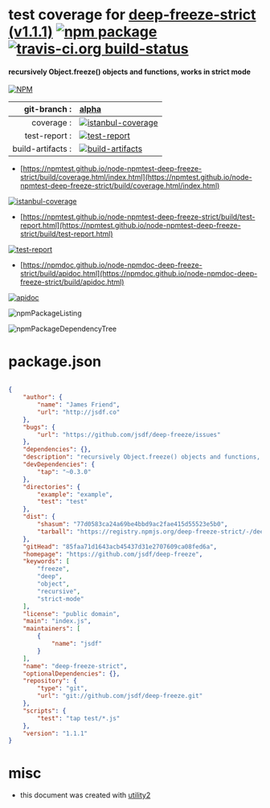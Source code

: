 # test coverage for  [deep-freeze-strict (v1.1.1)](https://github.com/jsdf/deep-freeze)  [![npm package](https://img.shields.io/npm/v/npmtest-deep-freeze-strict.svg?style=flat-square)](https://www.npmjs.org/package/npmtest-deep-freeze-strict) [![travis-ci.org build-status](https://api.travis-ci.org/npmtest/node-npmtest-deep-freeze-strict.svg)](https://travis-ci.org/npmtest/node-npmtest-deep-freeze-strict)
#### recursively Object.freeze() objects and functions, works in strict mode

[![NPM](https://nodei.co/npm/deep-freeze-strict.png?downloads=true&downloadRank=true&stars=true)](https://www.npmjs.com/package/deep-freeze-strict)

| git-branch : | [alpha](https://github.com/npmtest/node-npmtest-deep-freeze-strict/tree/alpha)|
|--:|:--|
| coverage : | [![istanbul-coverage](https://npmtest.github.io/node-npmtest-deep-freeze-strict/build/coverage.badge.svg)](https://npmtest.github.io/node-npmtest-deep-freeze-strict/build/coverage.html/index.html)|
| test-report : | [![test-report](https://npmtest.github.io/node-npmtest-deep-freeze-strict/build/test-report.badge.svg)](https://npmtest.github.io/node-npmtest-deep-freeze-strict/build/test-report.html)|
| build-artifacts : | [![build-artifacts](https://npmtest.github.io/node-npmtest-deep-freeze-strict/glyphicons_144_folder_open.png)](https://github.com/npmtest/node-npmtest-deep-freeze-strict/tree/gh-pages/build)|

- [https://npmtest.github.io/node-npmtest-deep-freeze-strict/build/coverage.html/index.html](https://npmtest.github.io/node-npmtest-deep-freeze-strict/build/coverage.html/index.html)

[![istanbul-coverage](https://npmtest.github.io/node-npmtest-deep-freeze-strict/build/screenCapture.buildCi.browser.%252Ftmp%252Fbuild%252Fcoverage.lib.html.png)](https://npmtest.github.io/node-npmtest-deep-freeze-strict/build/coverage.html/index.html)

- [https://npmtest.github.io/node-npmtest-deep-freeze-strict/build/test-report.html](https://npmtest.github.io/node-npmtest-deep-freeze-strict/build/test-report.html)

[![test-report](https://npmtest.github.io/node-npmtest-deep-freeze-strict/build/screenCapture.buildCi.browser.%252Ftmp%252Fbuild%252Ftest-report.html.png)](https://npmtest.github.io/node-npmtest-deep-freeze-strict/build/test-report.html)

- [https://npmdoc.github.io/node-npmdoc-deep-freeze-strict/build/apidoc.html](https://npmdoc.github.io/node-npmdoc-deep-freeze-strict/build/apidoc.html)

[![apidoc](https://npmdoc.github.io/node-npmdoc-deep-freeze-strict/build/screenCapture.buildCi.browser.%252Ftmp%252Fbuild%252Fapidoc.html.png)](https://npmdoc.github.io/node-npmdoc-deep-freeze-strict/build/apidoc.html)

![npmPackageListing](https://npmtest.github.io/node-npmtest-deep-freeze-strict/build/screenCapture.npmPackageListing.svg)

![npmPackageDependencyTree](https://npmtest.github.io/node-npmtest-deep-freeze-strict/build/screenCapture.npmPackageDependencyTree.svg)



# package.json

```json

{
    "author": {
        "name": "James Friend",
        "url": "http://jsdf.co"
    },
    "bugs": {
        "url": "https://github.com/jsdf/deep-freeze/issues"
    },
    "dependencies": {},
    "description": "recursively Object.freeze() objects and functions, works in strict mode",
    "devDependencies": {
        "tap": "~0.3.0"
    },
    "directories": {
        "example": "example",
        "test": "test"
    },
    "dist": {
        "shasum": "77d0583ca24a69be4bbd9ac2fae415d55523e5b0",
        "tarball": "https://registry.npmjs.org/deep-freeze-strict/-/deep-freeze-strict-1.1.1.tgz"
    },
    "gitHead": "85faa71d1643acb45437d31e2707609ca08fed6a",
    "homepage": "https://github.com/jsdf/deep-freeze",
    "keywords": [
        "freeze",
        "deep",
        "object",
        "recursive",
        "strict-mode"
    ],
    "license": "public domain",
    "main": "index.js",
    "maintainers": [
        {
            "name": "jsdf"
        }
    ],
    "name": "deep-freeze-strict",
    "optionalDependencies": {},
    "repository": {
        "type": "git",
        "url": "git://github.com/jsdf/deep-freeze.git"
    },
    "scripts": {
        "test": "tap test/*.js"
    },
    "version": "1.1.1"
}
```



# misc
- this document was created with [utility2](https://github.com/kaizhu256/node-utility2)
